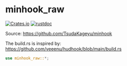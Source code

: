 # minhook_raw

[![Crates.io](https://img.shields.io/crates/v/minhook_raw)](https://crates.io/crates/minhook_raw)
[![rustdoc](https://img.shields.io/badge/docs-rustdoc-brightgreen)](https://docs.rs/minhook_raw)

Source: <https://github.com/TsudaKageyu/minhook>

The build.rs is inspired by: <https://github.com/veeenu/hudhook/blob/main/build.rs>

```rust
use minhook_raw::*;
```
